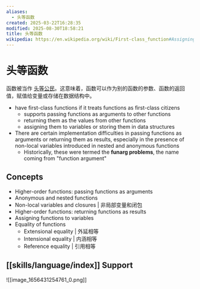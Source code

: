 ```yaml
---
aliases:
  - 头等函数
created: 2025-03-22T16:28:35
modified: 2025-08-30T18:58:21
title: 头等函数
wikipedia: https://en.wikipedia.org/wiki/First-class_function#Assigning_functions_to_variables
---
```


# 头等函数

函数被当作 [头等公民](https://zh.wikipedia.org/wiki/%E5%A4%B4%E7%AD%89%E5%85%AC%E6%B0%91 "头等公民")。这意味着，函数可以作为别的函数的参数、函数的返回值，赋值给变量或存储在数据结构中。

- have first-class functions if it treats functions as first-class citizens
  - supports passing functions as arguments to other functions
  - returning them as the values from other functions
  - assigning them to variables or storing them in data structures
- There are certain implementation difficulties in passing functions as arguments or returning them as results, especially in the presence of non-local variables introduced in nested and anonymous functions
  - Historically, these were termed the **funarg problems**, the name coming from "function argument"

## Concepts

- Higher-order functions: passing functions as arguments
- Anonymous and nested functions
- Non-local variables and closures | 非局部变量和闭包
- Higher-order functions: returning functions as results
- Assigning functions to variables
- Equality of functions
    - Extensional equality | 外延相等
    - Intensional equality | 内涵相等
    - Reference equality | 引用相等

## [[skills/language/index]] Support

![[image_1656431254761_0.png]]

